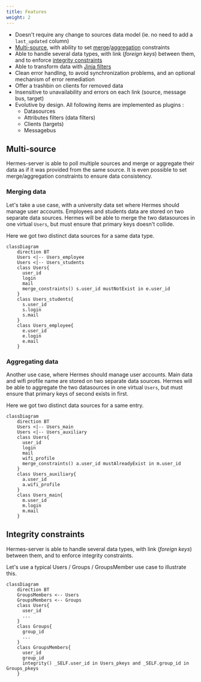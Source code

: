 ```yaml
---
title: Features
weight: 2
---
```


- Doesn't require any change to sources data model (ie. no need to add a `last_updated` column)
- [Multi-source](#multi-source), with ability to set [merge](#merging-data)/[aggregation](#aggregating-data) constraints
- Able to handle several data types, with link (*foreign keys*) between them, and to enforce [integrity constraints](#integrity-constraints)
- Able to transform data with [Jinja filters](https://jinja.palletsprojects.com/en/3.1.x/templates/#filters)
- Clean error handling, to avoid synchronization problems, and an optional mechanism of error remediation
- Offer a trashbin on clients for removed data
- Insensitive to unavailability and errors on each link (source, message bus, target)
- Evolutive by design. All following items are implemented as plugins :
  - Datasources
  - Attributes filters (data filters)
  - Clients (targets)
  - Messagebus

## Multi-source

Hermes-server is able to poll multiple sources and merge or aggregate their data as if it was provided from the same source. It is even possible to set merge/aggregation constraints to ensure data consistency.

### Merging data

Let's take a use case, with a university data set where Hermes should manage user accounts. Employees and students data are stored on two separate data sources. Hermes will be able to merge the two datasources in one virtual `Users`, but must ensure that primary keys doesn't collide.

Here we got two distinct data sources for a same data type.

```mermaid
classDiagram
    direction BT
    Users <|-- Users_employee
    Users <|-- Users_students
    class Users{
      user_id
      login
      mail
      merge_constraints() s.user_id mustNotExist in e.user_id
    }
    class Users_students{
      s.user_id
      s.login
      s.mail
    }
    class Users_employee{
      e.user_id
      e.login
      e.mail
    }
```

### Aggregating data

Another use case, where Hermes should manage user accounts. Main data and wifi profile name are stored on two separate data sources. Hermes will be able to aggregate the two datasources in one virtual `Users`, but must ensure that primary keys of second exists in first.

Here we got two distinct data sources for a same entry.

```mermaid
classDiagram
    direction BT
    Users <|-- Users_main
    Users <|-- Users_auxiliary
    class Users{
      user_id
      login
      mail
      wifi_profile
      merge_constraints() a.user_id mustAlreadyExist in m.user_id
    }
    class Users_auxiliary{
      a.user_id
      a.wifi_profile
    }
    class Users_main{
      m.user_id
      m.login
      m.mail
    }
```

## Integrity constraints

Hermes-server is able to handle several data types, with link (*foreign keys*) between them, and to enforce integrity constraints.

Let's use a typical Users / Groups / GroupsMember use case to illustrate this.

```mermaid
classDiagram
    direction BT
    GroupsMembers <-- Users
    GroupsMembers <-- Groups
    class Users{
      user_id
      ...
    }
    class Groups{
      group_id
      ...
    }
    class GroupsMembers{
      user_id
      group_id
      integrity() _SELF.user_id in Users_pkeys and _SELF.group_id in Groups_pkeys
    }
```
